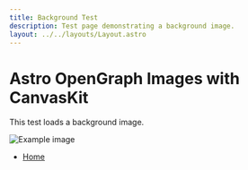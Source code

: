 ```yaml
---
title: Background Test
description: Test page demonstrating a background image.
layout: ../../layouts/Layout.astro
---
```


# Astro OpenGraph Images with CanvasKit

This test loads a background image.

![Example image](/local-font-test/cropNcover.png)

- [Home](/)
